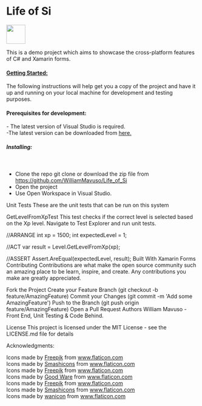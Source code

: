 <h1> Life of Si </h1> <img src="https://image.flaticon.com/icons/svg/616/616466.svg" height="50">

This is a demo project which aims to showcase the cross-platform features of C# and Xamarin forms.

<h4><u>Getting Started:</u></h4>

The following instructions will help get you a copy of the project and have it up and running on your local machine for development and testing purposes.<br>

<h4>Prerequisites for development:</h4> - The latest version of Visual Studio is required. <br> -The latest version can be downloaded from <a href="https://visualstudio.microsoft.com/downloads/">here.</a>
<h5>Installing:</h5> <br>

- Clone the repo
git clone or download the zip file from https://github.com/WilliamMavuso/Life_of_Si
- Open the project
- Use Open Workspace in Visual Studio.

Unit Tests
These are the unit tests that can be run on this system

GetLevelFromXpTest
This test checks if the correct level is selected based on the Xp level. Navigate to Test Explorer and run unit tests.

//ARRANGE
int xp = 1500;
int expectedLevel = 1;

//ACT
var result = Level.GetLevelFromXp(xp);


//ASSERT
Assert.AreEqual(expectedLevel, result);
Built With
Xamarin Forms
Contributing
Contributions are what make the open source community such an amazing place to be learn, inspire, and create. Any contributions you make are greatly appreciated.

Fork the Project
Create your Feature Branch (git checkout -b feature/AmazingFeature)
Commit your Changes (git commit -m 'Add some AmazingFeature')
Push to the Branch (git push origin feature/AmazingFeature)
Open a Pull Request
Authors
William Mavuso - Front End, Unit Testing & Code Behind.

License
This project is licensed under the MIT License - see the LICENSE.md file for details

Acknowledgments:

<div>Icons made by <a href="https://www.flaticon.com/authors/freepik" title="Freepik">Freepik</a> from <a href="https://www.flaticon.com/" title="Flaticon">www.flaticon.com</a></div>

<div>Icons made by <a href="https://www.flaticon.com/authors/smashicons" title="Smashicons">Smashicons</a> from <a href="https://www.flaticon.com/" title="Flaticon">www.flaticon.com</a></div>

<div>Icons made by <a href="https://www.flaticon.com/authors/freepik" title="Freepik">Freepik</a> from <a href="https://www.flaticon.com/" title="Flaticon">www.flaticon.com</a></div>

<div>Icons made by <a href="https://www.flaticon.com/authors/good-ware" title="Good Ware">Good Ware</a> from <a href="https://www.flaticon.com/" title="Flaticon">www.flaticon.com</a></div>

<div>Icons made by <a href="https://www.flaticon.com/authors/freepik" title="Freepik">Freepik</a> from <a href="https://www.flaticon.com/" title="Flaticon">www.flaticon.com</a></div>

<div>Icons made by <a href="https://www.flaticon.com/authors/smashicons" title="Smashicons">Smashicons</a> from <a href="https://www.flaticon.com/" title="Flaticon">www.flaticon.com</a></div>

<div>Icons made by <a href="https://www.flaticon.com/authors/wanicon" title="wanicon">wanicon</a> from <a href="https://www.flaticon.com/" title="Flaticon">www.flaticon.com</a></div>
